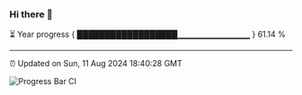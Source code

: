 ### Hi there 👋

⏳ Year progress { ██████████████████▁▁▁▁▁▁▁▁▁▁▁▁ } 61.14 %

---

⏰ Updated on Sun, 11 Aug 2024 18:40:28 GMT

![Progress Bar CI](https://github.com/IshwaranRudhara/GIT-ACTION/workflows/Progress%20Bar%20CI/badge.svg)
